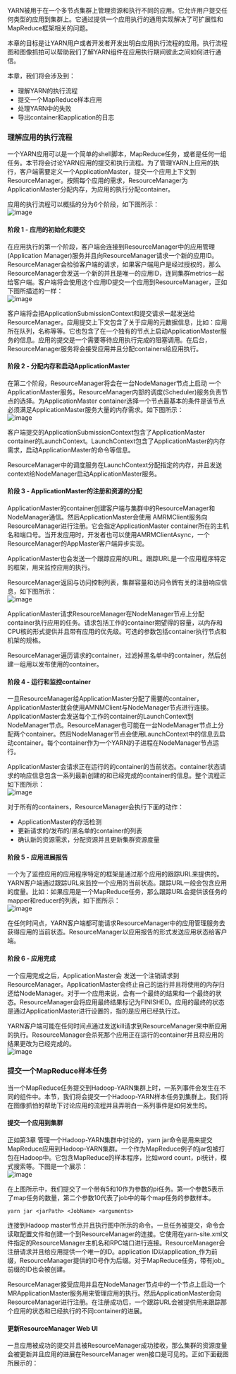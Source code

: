 YARN被用于在一个多节点集群上管理资源和执行不同的应用。它允许用户提交任何类型的应用到集群上。它通过提供一个应用执行的通用实现解决了可扩展性和MapReduce框架相关的问题。  

本章的目标是让YARN用户或者开发者开发出明白应用执行流程的应用。执行流程图和图像抓拍可以帮助我们了解YARN组件在应用执行期间彼此之间如何进行通信。  

本章，我们将会涉及到：  
* 理解YARN的执行流程
* 提交一个MapReduce样本应用
* 处理YARN中的失败
* 导出container和application的日志  

### 理解应用的执行流程  
一个YARN应用可以是一个简单的shell脚本，MapReduce任务，或者是任何一组任务。本节将会讨论YARN应用的提交和执行流程。为了管理YARN上应用的执行，客户端需要定义一个ApplicationMaster，提交一个应用上下文到ResourceManager。按照每个应用的需求，ResourceManager为ApplicationMaster分配内存，为应用的执行分配container。  

应用的执行流程可以概括的分为6个阶段，如下图所示：  
![image](/Images/yarn-application-execution-flow.png)  

#### 阶段 1 - 应用的初始化和提交  
在应用执行的第一个阶段，客户端会连接到ResourceManager中的应用管理(Application Manager)服务并且向ResourceManager请求一个新的应用ID。ResourceManager会检验客户端的请求，如果客户端用户是经过授权的，那么ResourceManager会发送一个新的并且是唯一的应用ID，连同集群metrics一起给客户端。客户端将会使用这个应用ID提交一个应用到ResourceManager，正如下图所描述的一样：  
![image](/Images/client-submit-application.png)  

客户端将会把ApplicationSubmissionContext和提交请求一起发送给ResourceManager。应用提交上下文包含了关于应用的元数据信息，比如：应用所在队列，名称等等。它也包含了在一个独有的节点上启动ApplicationMaster服务的信息。应用的提交是一个需要等待应用执行完成的阻塞调用。在后台，ResourceManager服务将会接受应用并且分配containers给应用执行。  

#### 阶段 2 - 分配内存和启动ApplicationMaster  
在第二个阶段，ResourceManager将会在一台NodeManager节点上启动	一个ApplicationMaster服务。ResourceManager内部的调度(Scheduler)服务负责节点的选择。为ApplicationMaster container选择一个节点最基本的条件是该节点必须满足ApplicationMaster服务大量的内存需求。如下图所示：  
![image](/Images/yarn-start-applicationmaster.png)  

客户端提交的ApplicationSubmissionContext包含了ApplicationMaster container的LaunchContext。LaunchContext包含了ApplicationMaster的内存需求，启动ApplicationMaster的命令等信息。  

ResourceManager中的调度服务在LaunchContext分配指定的内存，并且发送context给NodeManager启动ApplicationMaster服务。  

#### 阶段 3 - ApplicationMaster的注册和资源的分配  
ApplicationMaster的container创建客户端与集群中的ResourceManager和NodeManager通信。然后ApplicationMaster会使用 AMRMClient服务向ResourceManager进行注册。它会指定ApplicationMaster container所在的主机名和端口号。当开发应用时，开发者也可以使用AMRMClientAsync，一个ResourceManager的AppMaster客户端异步实现。  

ApplicationMaster也会发送一个跟踪应用的URL。跟踪URL是一个应用程序特定的框架，用来监控应用的执行。  

ResourceManager返回与访问控制列表，集群容量和访问令牌有关的注册响应信息，如下图所示：  
![image](/Images/applicationmaster-register.png)  

ApplicationMaster请求ResourceManager在NodeManager节点上分配container执行应用的任务。请求包括工作的container期望得的容量，以内存和CPU核的形式提供并且带有应用的优先级。可选的参数包括container执行节点和机架的规格。  

ResourceManager遍历请求的container，过滤掉黑名单中的container，然后创建一组用以发布使用的container。  

#### 阶段 4 - 运行和监控container  
一旦ResourceManager给ApplicationMaster分配了需要的container，ApplicationMaster就会使用AMNMClient与NodeManager节点进行连接。ApplicationMaster会发送每个工作的container的LaunchContext到NodeManager节点。ResourceManager也可能在一台NodeManager节点上分配两个container。然后NodeManager节点会使用LaunchContext中的信息去启动container。每个container作为一个YARN的子进程在NodeManager节点运行。  

ApplicationMaster会请求正在运行的的container的当前状态。container状态请求的响应信息包含一系列最新创建的和已经完成的container的信息。整个流程正如下图所示：  
![image](/Images/launch-and-monitor-container.png)  

对于所有的containers，ResourceManager会执行下面的动作：  
* ApplicationMaster的存活检测
* 更新请求的/发布的/黑名单的container的列表
* 确认新的资源需求，分配资源并且更新集群资源度量  

#### 阶段 5 - 应用进展报告  
一个为了监控应用的应用程序特定的框架是通过那个应用的跟踪URL来提供的。YARN客户端通过跟踪URL来监控一个应用的当前状态。跟踪URL一般会包含应用的度量。比如：如果应用是一个MapReduce任务，那么跟踪URL会提供该任务的mapper和reducer的列表，如下图所示：  
![image](/Images/tracking-url.png)  

在任何时间点，YARN客户端都可能请求ResourceManager中的应用管理服务去获得应用的当前状态。ResourceManager以应用报告的形式发送应用状态给客户端。  

#### 阶段 6 - 应用完成  
一个应用完成之后，ApplicationMaster会	发送一个注销请求到ResourceManager。ApplicationMaster会终止自己的运行并且将使用的内存归还给NodeManager。对于一个应用来说，会有一个最终的结果和一个最终的状态。ResourceManager会将应用最终结果标记为FINISHED。应用的最终的状态是通过ApplicationMaster进行设置的，指的是应用已经执行过。  

YARN客户端可能在任何时间点通过发送kill请求到ResourceManager来中断应用的执行。ResourceManager会杀死那个应用正在运行的container并且将应用的结果更改为已经完成的。  
![image](/Image/application-completion.png)  

### 提交一个MapReduce样本任务  
当一个MapReduce任务提交到Hadoop-YARN集群上时，一系列事件会发生在不同的组件中。本节，我们将会提交一个Hadoop-YARN样本任务到集群上。我们将在图像抓怕的帮助下讨论应用的流程并且弄明白一系列事件是如何发生的。  

#### 提交一个应用到集群  
正如第3章 管理一个Hadoop-YARN集群中讨论的，yarn jar命令是用来提交MapReduce应用到Hadoop-YARN集群。一个作为MapReduce例子的jar包被打包在Hadoop中。它包含MapReduce的样本程序，比如word count，pi统计，模式搜索等。下图是一个展示：  
![image](/Images/submit-yarn.png)  

在上图所示中，我们提交了一个带有5和10作为参数的pi任务。第一个参数5表示了map任务的数量，第二个参数10代表了job中的每个map任务的参数样本。  
```shell
yarn jar <jarPath> <JobName> <arguments>
```  

连接到Hadoop master节点并且执行图中所示的命令。一旦任务被提交，命令会读取配置文件和创建一个到ResourceManager的连接。它使用在yarn-site.xml文件指定的ResourceManager主机名和RPC端口进行连接。ResourceManager会注册请求并且给应用提供一个唯一的ID。application ID以application_作为前缀，ResourceManager提供的ID号作为后缀。对于MapReduce任务，带有job_前缀的ID也会被创建。  

ResourceManager接受应用并且在NodeManager节点中的一个节点上启动一个 MRApplicationMaster服务用来管理应用的执行。然后ApplicationMaster会向ResourceManager进行注册。在注册成功后，一个跟踪URL会被提供用来跟踪那个应用的状态和已经执行的不同container的进展。  

#### 更新ResourceManager Web UI  
一旦应用被成功的提交并且被ResourceManager成功接收，那么集群的资源度量会被更新并且应用的进展在ResourceManager wen接口是可见的。正如下面截图所展示的：  
